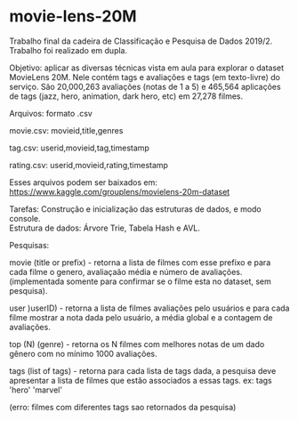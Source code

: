 # movie-lens-20M
Trabalho final da cadeira de Classificação e Pesquisa de Dados 2019/2. Trabalho foi
realizado em dupla.

Objetivo: aplicar as diversas técnicas vista em aula para explorar o dataset MovieLens 20M. Nele contém tags e avaliações e tags (em texto-livre) do serviço. São 20,000,263 avaliações (notas de 1 a 5) e 465,564 aplicações de tags (jazz, hero, animation, dark hero, etc) em 27,278 filmes.

Arquivos: formato .csv

movie.csv: movieid,title,genres

tag.csv: userid,movieid,tag,timestamp

rating.csv: userid,movieid,rating,timestamp

Esses arquivos podem ser baixados em: https://www.kaggle.com/grouplens/movielens-20m-dataset

Tarefas: Construção e inicialização das estruturas de dados, e modo console.                                                               
Estrutura de dados: Árvore Trie, Tabela Hash e AVL.                                                                                       

Pesquisas:

movie (title or prefix) - retorna a lista de filmes com esse prefixo e para cada filme o genero, avaliaçaão média e número de avaliações. 
(implementada somente para confirmar se o filme esta no dataset, sem pesquisa).

user )userID) - retorna a lista de filmes avaliações pelo usuários e para cada filme mostrar a nota dada pelo usuário, a média global e a contagem de avaliações.

top (N) (genre) - retorna os N filmes com melhores notas de um dado gênero com no mínimo 1000 avaliações.

tags (list of tags) - retorna para cada lista de tags dada, a pesquisa deve apresentar a lista de filmes que estão associados a essas tags.
ex: tags 'hero' 'marvel'

(erro: filmes com diferentes tags sao retornados da pesquisa)
